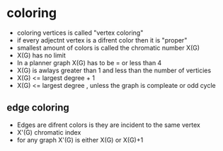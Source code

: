 # coloring

- coloring vertices is called "vertex coloring"
- if every adjectnt vertex is a difrent color then it is "proper"
- smallest amount of colors is called the chromatic number X(G)
- X(G) has no limit
- In a planner graph X(G) has to be = or less than 4
- X(G) is awlays greater than 1 and less than the number of verticies
- X(G) <= largest degree + 1
- X(G) <= largest degree , unless the graph is compleate or odd cycle

## edge coloring

- Edges are difrent colors is they are incident to the same vertex
- X'(G) chromatic index
- for any graph X'(G) is either X(G) or X(G)+1
